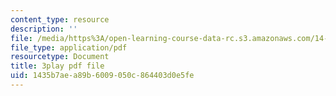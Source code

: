 ```yaml
---
content_type: resource
description: ''
file: /media/https%3A/open-learning-course-data-rc.s3.amazonaws.com/14-01-principles-of-microeconomics-fall-2018/1435b7aea89b6009050c864403d0e5fe_FJVOh57UxL8.pdf
file_type: application/pdf
resourcetype: Document
title: 3play pdf file
uid: 1435b7ae-a89b-6009-050c-864403d0e5fe
---
```

